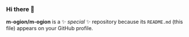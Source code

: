 ### Hi there 👋


**m-ogion/m-ogion** is a ✨ _special_ ✨ repository because its `README.md` (this file) appears on your GitHub profile.



